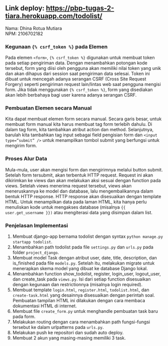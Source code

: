## Link deploy: https://pbp-tugas-2-tiara.herokuapp.com/todolist/
Nama: Dhina Rotua Mutiara
<br />NPM: 2106702182

### Kegunaan `{% csrf_token %}` pada Elemen <form>
Pada elemen `<form>`, `{% csrf_token %}` digunakan untuk membuat token pada setiap pengiriman data. Dengan menambahkan potongan kode tersebut, form yang diisi oleh pengguna akan memiliki nilai token yang unik dan akan dihapus dari session saat pengiriman data selesai. Token ini dibuat untuk mencegah adanya serangan CSRF (Cross Site Request Forgery) seperti pengiriman request lain/lintas web saat pengguna mengisi form. Jika tidak menggunakan `{% csrf_token %}`, form yang disediakan akan lebih berbahaya bagi user karena adanya serangan CSRF.

### Pembuatan Elemen <form> secara Manual
Kita dapat membuat elemen form secara manual. Secara garis besar, untuk membuat form manual kita harus membuat tag form terlebih dahulu. Di dalam tag form, kita tambahkan atribut action dan method. Selanjutnya, barulah kita tambahkan tag input sebagai field pengisian form dan `<input type=”submit” />` untuk menampilkan tombol submit yang berfungsi untuk mengirim form.

### Proses Alur Data
Mula-mula, user akan mengisi form dan mengirimnya melalui button submit. Setelah form tersubmit, akan terbentuk HTTP request. Request ini akan dikirimkan ke views dan akan melakukan aksi sesuai dengan function pada views. Setelah views menerima request tersebut, views akan meneruskannya ke model dan database, lalu mengembalikannya dalam bentuk HTTP response. HTTP response akan disesuaikan dengan template HTML. Untuk menampilkan data pada laman HTML, kita hanya perlu menuliskan kode untuk mengakses database (misalnya `{{ user.get_username }})` atau mengiterasi data yang disimpan dalam list.

### Penjelasan Implementasi
1. Membuat django-app bernama todolist dengan syntax `python manage.py startapp todolist`.
2. Menambahkan path todolist pada file `settings.py` dan `urls.py` pada folder `project_django`.
3. Membuat model Task dengan atribut user, date, title, description, dan is_finished pada file `models.py`. Setelah itu, melakukan migrate untuk menerapkan skema model yang dibuat ke database Django lokal.
4. Menambahkan function show_todolist, register, login_user, logout_user, dan create_task pada `views.py`. Isi dari setiap function disesuaikan dengan kegunaan dan restrictionnya (misalnya login required).
5. Membuat template `login.html`, `register.html`, `todolist.html`, dan `create-task.html` yang desainnya disesuaikan dengan perintah soal. Pembuatan tampilan HTML ini dilakukan dengan cara membaca dokumentasi HTML di internet.
6. Membuat file `create_form.py` untuk menghandle pembuatan task baru pada form.
7. Melakukan routing dengan cara menambahkan path fungsi-fungsi tersebut ke dalam urlpatterns pada `urls.py`.
8. Melakukan push ke repositori dan sudah auto deploy.
9. Membuat 2 akun yang masing-masing memiliki 3 task.
